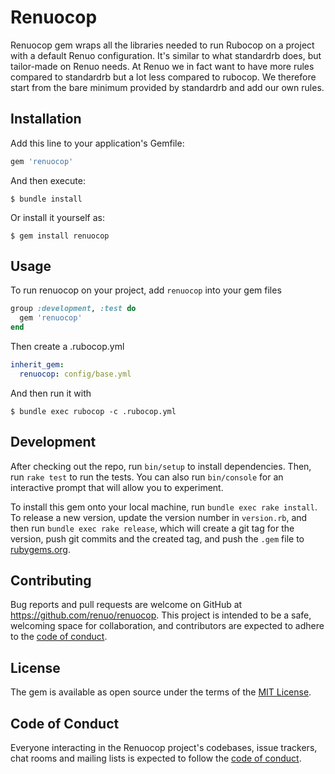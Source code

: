 # Renuocop

Renuocop gem wraps all the libraries needed to run Rubocop on a project with a default Renuo configuration.
It's similar to what standardrb does, but tailor-made on Renuo needs.
At Renuo we in fact want to have more rules compared to standardrb but a lot less compared to rubocop.
We therefore start from the bare minimum provided by standardrb and add our own rules.

## Installation

Add this line to your application's Gemfile:

```ruby
gem 'renuocop'
```

And then execute:

    $ bundle install

Or install it yourself as:

    $ gem install renuocop

## Usage

To run renuocop on your project, add `renuocop` into your gem files

```ruby
group :development, :test do
  gem 'renuocop'
end
```

Then create a .rubocop.yml

```yaml
inherit_gem:
  renuocop: config/base.yml
```

And then run it with

    $ bundle exec rubocop -c .rubocop.yml

## Development

After checking out the repo, run `bin/setup` to install dependencies. 
Then, run `rake test` to run the tests. 
You can also run `bin/console` for an interactive prompt that will allow you to experiment.

To install this gem onto your local machine, run `bundle exec rake install`. 
To release a new version, update the version number in `version.rb`, and then run `bundle exec rake release`, 
which will create a git tag for the version, push git commits and the created tag, and push the `.gem` file to [rubygems.org](https://rubygems.org).

## Contributing

Bug reports and pull requests are welcome on GitHub at https://github.com/renuo/renuocop. 
This project is intended to be a safe, welcoming space for collaboration, and contributors are expected to adhere to the [code of conduct](https://github.com/renuo/renuocop/blob/master/CODE_OF_CONDUCT.md).

## License

The gem is available as open source under the terms of the [MIT License](https://opensource.org/licenses/MIT).

## Code of Conduct

Everyone interacting in the Renuocop project's codebases, issue trackers, chat rooms and mailing lists is expected to follow the [code of conduct](https://github.com/renuo/renuocop/blob/master/CODE_OF_CONDUCT.md).
